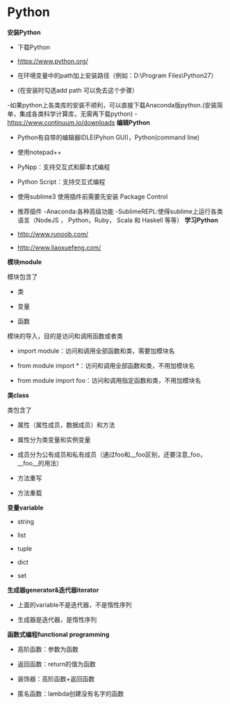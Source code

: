 # Python

**安装Python**

 - 下载Python
  - https://www.python.org/
 
 - 在环境变量中的path加上安装路径（例如：D:\Program Files\Python27）
 - (在安装时勾选add path 可以免去这个步骤）
 
 -如果python上各类库的安装不顺利，可以直接下载Anaconda版python.(安装简单，集成各类科学计算库，无需再下载python)
 -https://www.continuum.io/downloads
**编辑Python**

 - Python有自带的编辑器IDLE(Pyhon GUI)，Python(command line)
 
 - 使用notepad++
  - PyNpp：支持交互式和脚本式编程
  - Python Script：支持交互式编程
 - 使用sublime3
   使用插件前需要先安装 Package Control
 - 推荐插件
  -Anaconda:各种高级功能
  -SublimeREPL:使得sublime上运行各类语言（NodeJS ， Python，Ruby， Scala 和 Haskell 等等）
**学习Python**
 
 - http://www.runoob.com/
 
 - http://www.liaoxuefeng.com/
 
**模块module**

模块包含了

 - 类
 
 - 变量

 - 函数
 
模块的导入，目的是访问和调用函数或者类

 - import module：访问和调用全部函数和类，需要加模块名
 
 - from module import *：访问和调用全部函数和类，不用加模块名
 
 - from module import foo：访问和调用指定函数和类，不用加模块名

**类class**

类包含了

 - 属性（属性成员，数据成员）和方法
  - 属性分为类变量和实例变量
  - 成员分为公有成员和私有成员（通过foo和\__foo区别，还要注意\_foo，\__foo\__的用法）
 
 - 方法重写
 
 - 方法重载 

**变量variable**

 - string

 - list
 
 - tuple
 
 - dict
 
 - set
 
**生成器generator&迭代器iterator**

 - 上面的variable不是迭代器，不是惰性序列
 
 - 生成器是迭代器，是惰性序列 

**函数式编程functional programming**

 - 高阶函数：参数为函数
 
 - 返回函数：return的值为函数
 
 - 装饰器：高阶函数+返回函数
 
 - 匿名函数：lambda创建没有名字的函数 
 
 
 

